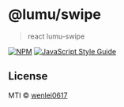 # @lumu/swipe

> react lumu-swipe

[![NPM](https://img.shields.io/npm/v/@lumu/swipe.svg)](https://www.npmjs.com/package/@lumu/swipe) [![JavaScript Style Guide](https://img.shields.io/badge/code_style-standard-brightgreen.svg)](https://standardjs.com)

## License

MTI © [wenlei0617](https://github.com/wenlei0617)
